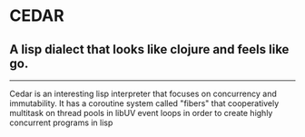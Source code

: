 # CEDAR
## A lisp dialect that looks like clojure and feels like go.


---

Cedar is an interesting lisp interpreter that focuses on concurrency and immutability. It has a coroutine system called "fibers" that cooperatively multitask on thread pools in libUV event loops in order to create highly concurrent programs in lisp
